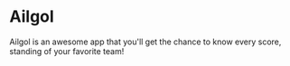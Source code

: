 # Ailgol
Ailgol is an awesome app that you'll get the chance to know every score, standing of your favorite team! 
